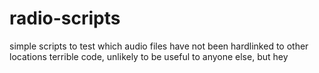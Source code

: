 # radio-scripts

simple scripts to test which audio files have not been hardlinked to other locations
terrible code, unlikely to be useful to anyone else, but hey
